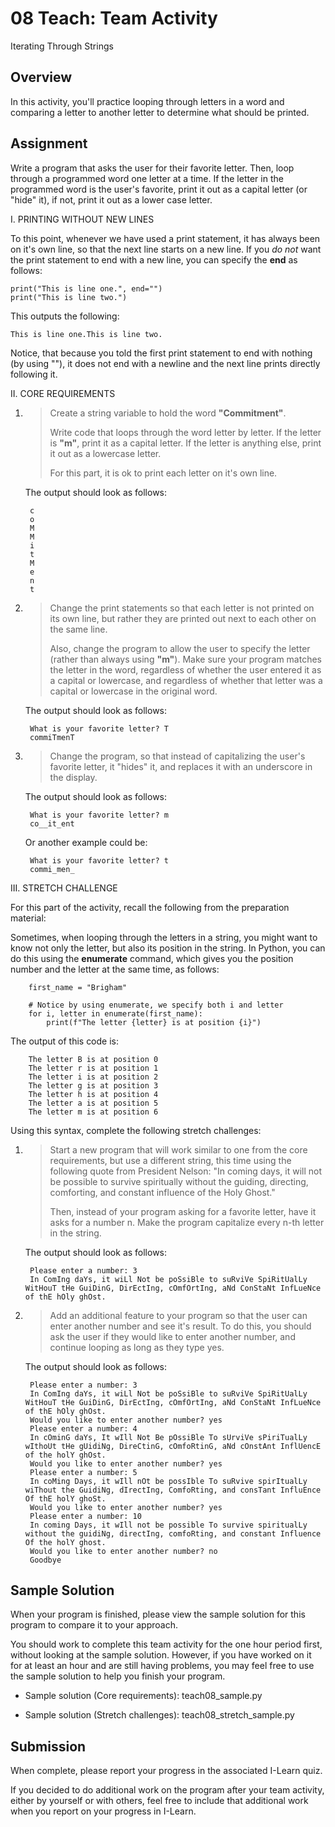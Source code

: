 # 08 Teach: Team Activity

Iterating Through Strings

## Overview

In this activity, you'll practice looping through letters in a word and comparing a letter to another letter to determine what should be printed.

## Assignment

Write a program that asks the user for their favorite letter. Then, loop through a programmed word one letter at a time. If the letter in the programmed word is the user's favorite, print it out as a capital letter (or "hide" it), if not, print it out as a lower case letter.

I. PRINTING WITHOUT NEW LINES

To this point, whenever we have used a print statement, it has always been on it's own line, so that the next line starts on a new line. If you *do not* want the print statement to end with a new line, you can specify the **end** as follows:

    print("This is line one.", end="")
    print("This is line two.")

This outputs the following:

    This is line one.This is line two.

Notice, that because you told the first print statement to end with nothing (by using ""), it does not end with a newline and the next line prints directly following it.

II. CORE REQUIREMENTS

1. >Create a string variable to hold the word **"Commitment"**.
   >
   >Write code that loops through the word letter by letter. If the letter is **"m"**, print it as a capital letter. If the letter is anything else, print it out as a lowercase letter.
   >
   >For this part, it is ok to print each letter on it's own line.

    The output should look as follows:

        c
        o
        M
        M
        i
        t
        M
        e
        n
        t

2. >Change the print statements so that each letter is not printed on its own line, but rather they are printed out next to each other on the same line.
   >
   >Also, change the program to allow the user to specify the letter (rather than always using **"m"**). Make sure your program matches the letter in the word, regardless of whether the user entered it as a capital or lowercase, and regardless of whether that letter was a capital or lowercase in the original word.

    The output should look as follows:

        What is your favorite letter? T
        commiTmenT

3. >Change the program, so that instead of capitalizing the user's favorite letter, it "hides" it, and replaces it with an underscore in the display.

    The output should look as follows:

        What is your favorite letter? m
        co__it_ent

    Or another example could be:

        What is your favorite letter? t
        commi_men_

III. STRETCH CHALLENGE

For this part of the activity, recall the following from the preparation material:

Sometimes, when looping through the letters in a string, you might want to know not only the letter, but also its position in the string. In Python, you can do this using the **enumerate** command, which gives you the position number and the letter at the same time, as follows:

        first_name = "Brigham"

        # Notice by using enumerate, we specify both i and letter
        for i, letter in enumerate(first_name):
            print(f"The letter {letter} is at position {i}")

The output of this code is:

        The letter B is at position 0
        The letter r is at position 1
        The letter i is at position 2
        The letter g is at position 3
        The letter h is at position 4
        The letter a is at position 5
        The letter m is at position 6

Using this syntax, complete the following stretch challenges:

1. >Start a new program that will work similar to one from the core requirements, but use a different string, this time using the following quote from President Nelson: "In coming days, it will not be possible to survive spiritually without the guiding, directing, comforting, and constant influence of the Holy Ghost."
   >
   >Then, instead of your program asking for a favorite letter, have it asks for a number n. Make the program capitalize every n-th letter in the string.

    The output should look as follows:

        Please enter a number: 3
        In ComIng daYs, it wiLl Not be poSsiBle to suRviVe SpiRitUalLy WitHouT tHe GuiDinG, DirEctIng, cOmfOrtIng, aNd ConStaNt InfLueNce of thE hOly ghOst.

2. >Add an additional feature to your program so that the user can enter another number and see it's result. To do this, you should ask the user if they would like to enter another number, and continue looping as long as they type yes.

    The output should look as follows:

        Please enter a number: 3
        In ComIng daYs, it wiLl Not be poSsiBle to suRviVe SpiRitUalLy WitHouT tHe GuiDinG, DirEctIng, cOmfOrtIng, aNd ConStaNt InfLueNce of thE hOly ghOst.
        Would you like to enter another number? yes
        Please enter a number: 4
        In cOminG daYs, It wIll Not Be pOssiBle To sUrviVe sPiriTualLy wIthoUt tHe gUidiNg, DireCtinG, cOmfoRtinG, aNd cOnstAnt InflUencE of the holY ghOst.
        Would you like to enter another number? yes
        Please enter a number: 5
        In coMing Days, it wIll nOt be possIble To suRvive spirItualLy wiThout the GuidiNg, dIrectIng, ComfoRting, and consTant InfluEnce Of thE holY ghoSt.
        Would you like to enter another number? yes
        Please enter a number: 10
        In coming Days, it wIll not be possible To survive spiritualLy without the guidiNg, directIng, comfoRting, and constant Influence Of the holY ghost.
        Would you like to enter another number? no
        Goodbye

## Sample Solution

When your program is finished, please view the sample solution for this program to compare it to your approach.

You should work to complete this team activity for the one hour period first, without looking at the sample solution. However, if you have worked on it for at least an hour and are still having problems, you may feel free to use the sample solution to help you finish your program.

- Sample solution (Core requirements): teach08_sample.py

- Sample solution (Stretch challenges): teach08_stretch_sample.py

## Submission

When complete, please report your progress in the associated I-Learn quiz.

If you decided to do additional work on the program after your team activity, either by yourself or with others, feel free to include that additional work when you report on your progress in I-Learn.
